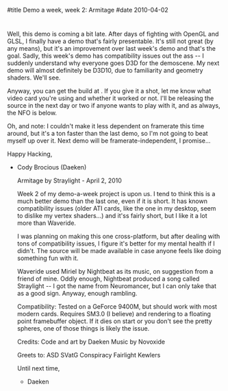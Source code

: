 #title Demo a week, week 2: Armitage
#date 2010-04-02

# 

Well, this demo is coming a bit late. After days of fighting with OpenGL and GLSL, I finally have a demo that's fairly presentable. It's still not great (by any means), but it's an improvement over last week's demo and that's the goal. Sadly, this week's demo has compatibility issues out the ass -- I suddenly understand why everyone goes D3D for the demoscene. My next demo will almost definitely be D3D10, due to familiarity and geometry shaders. We'll see.

Anyway, you can get the build at . If you give it a shot, let me know what video card you're using and whether it worked or not. I'll be releasing the source in the next day or two if anyone wants to play with it, and as always, the NFO is below.

Oh, and note: I couldn't make it less dependent on framerate this time around, but it's a ton faster than the last demo, so I'm not going to beat myself up over it. Next demo will be framerate-independent, I promise...

Happy Hacking,   
- Cody Brocious (Daeken)

    Armitage by Straylight
                        - April 2, 2010
    
    Week 2 of my demo-a-week project is upon us.  I tend to think this is a much
    better demo than the last one, even if it is short.  It has known compatibility
    issues (older ATI cards, like the one in my desktop, seem to dislike my vertex
    shaders...) and it'ss fairly short, but I like it a lot more than Waveride.
    
    I was planning on making this one cross-platform, but after dealing with tons
    of compatibility issues, I figure it's better for my mental health if I didn't.
    The source will be made available in case anyone feels like doing something fun
    with it.
    
    Waveride used Miriel by Nightbeat as its music, on suggestion from a friend of 
    mine.  Oddly enough, Nightbeat produced a song called Straylight -- I got the 
    name from Neuromancer, but I can only take that as a good sign.  Anyway, enough
    rambling.
    
    Compatibility:
    Tested on a GeForce 9400M, but should work with most modern cards.  Requires
    SM3.0 (I believe) and rendering to a floating point framebuffer object.  If it
    dies on start or you don't see the pretty spheres, one of those things is 
    likely the issue.
    
    Credits:
    Code and art by Daeken
    Music by Novoxide
    
    Greets to:
    ASD
    SVatG
    Conspiracy
    Fairlight
    Kewlers
    
    Until next time,
    - Daeken
